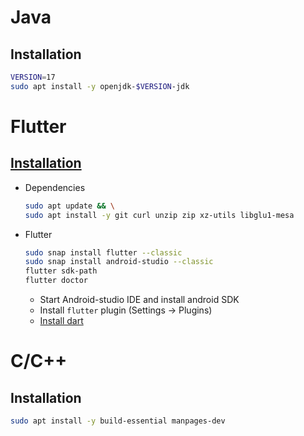 # Java

## Installation

```bash
VERSION=17
sudo apt install -y openjdk-$VERSION-jdk
```


# Flutter

## [Installation](https://docs.flutter.dev/get-started/install/linux)

- Dependencies
  ```bash
  sudo apt update && \
  sudo apt install -y git curl unzip zip xz-utils libglu1-mesa
  ```
  
- Flutter
  ```bash
  sudo snap install flutter --classic
  sudo snap install android-studio --classic
  flutter sdk-path
  flutter doctor
  ```
  
  - Start Android-studio IDE and install android SDK
  - Install `flutter` plugin (Settings -> Plugins)
  - [Install dart](https://dart.dev/get-dart)


# C/C++

## Installation

```bash
sudo apt install -y build-essential manpages-dev
```
